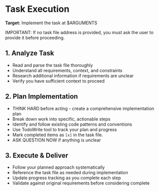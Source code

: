# Task Execution

**Target:** Implement the task at $ARGUMENTS

IMPORTANT: If no task file address is provided, you must ask the user to provide it before proceeding.

## 1. Analyze Task
- Read and parse the task file thoroughly
- Understand all requirements, context, and constraints
- Research additional information if requirements are unclear
- Verify you have sufficient context to proceed

## 2. Plan Implementation
- THINK HARD before acting - create a comprehensive implementation plan
- Break down work into specific, actionable steps
- Identify and follow existing code patterns and conventions
- Use TodoWrite tool to track your plan and progress
- Mark completed items as `[x]` in the task file.
- ASK QUESTION NOW if anything is unclear

## 3. Execute & Deliver
- Follow your planned approach systematically
- Reference the task file as needed during implementation
- Update progress tracking as you complete each step
- Validate against original requirements before considering complete